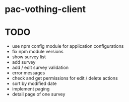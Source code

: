 # pac-vothing-client

# TODO
- use npm config module for application configurations
- fix npm module versions
- show survey list
- add survey
- add / edit survey validation
- error messages 
- check and get permissions for edit / delete actions 
- sort by modified date
- implement paging
- detail page of one survey